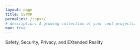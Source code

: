 ```yaml
---
layout: page
title: SSPXR
permalink: /sspxr/
# description: A growing collection of your cool projects.
nav: true
---
```


Safety, Security, Privacy, and EXtended Reality
